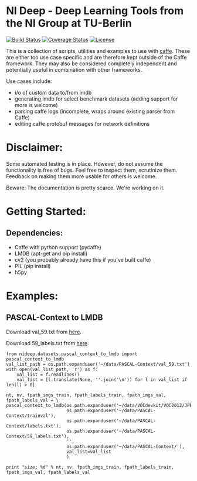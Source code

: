 # NI Deep - Deep Learning Tools from the NI Group at TU-Berlin

[![Build Status](https://travis-ci.org/nigroup/nideep.svg?branch=master)](https://travis-ci.org/nigroup/nideep)
[![Coverage Status](https://coveralls.io/repos/github/nigroup/nideep/badge.svg?branch=master)](https://coveralls.io/github/nigroup/nideep?branch=master)
[![License](https://img.shields.io/badge/license-BSD-blue.svg)](LICENSE)

This is a collection of scripts, utilities and examples to use with [caffe](http://caffe.berkeleyvision.org/). These are either too use case specific and are therefore kept outside of the Caffe framework.
They may also be considered completely independent and potentially useful in combination with other frameworks.

Use cases include:
* i/o of custom data to/from lmdb
* generating lmdb for select benchmark datasets (adding support for more is welcome)
* parsing caffe logs (incomplete, wraps around existing parser from Caffe)
* editing caffe protobuf messages for network definitions

# Disclaimer:
Some automated testing is in place. However, do not assume the functionality is free of bugs. Feel free to inspect them, scrutinize them. Feedback on making them more usable for others is welcome.

Beware: The documentation is pretty scarce. We're working on it.

# Getting Started:

## Dependencies:
* Caffe with python support (pycaffe)
* LMDB (apt-get and pip install)
* cv2 (you probably already have this if you've built caffe)
* PIL (pip install)
* h5py

# Examples:

## PASCAL-Context to LMDB

Download val_59.txt from [here](https://gist.github.com/kashefy/78415dd397accb47872a/raw/761b280d6de022958f8f8c9bc64fa56432124cb2/val_59.txt).

Download 59_labels.txt from [here](https://gist.githubusercontent.com/kashefy/b598193e03d21432f327/raw/036272de91604991dd1daeccb69fa0cfc6611c1d/59_labels.txt).

    from nideep.datasets.pascal_context_to_lmdb import pascal_context_to_lmdb
    val_list_path = os.path.expanduser('~/data/PASCAL-Context/val_59.txt')
    with open(val_list_path, 'r') as f:
        val_list = f.readlines()
        val_list = [l.translate(None, ''.join('\n')) for l in val_list if len(l) > 0]
    
    nt, nv, fpath_imgs_train, fpath_labels_train, fpath_imgs_val, fpath_labels_val = \
    pascal_context_to_lmdb(os.path.expanduser('~/data/VOCdevkit/VOC2012/JPEGImages'),
                           os.path.expanduser('~/data/PASCAL-Context/trainval'),
                           os.path.expanduser('~/data/PASCAL-Context/labels.txt'),
                           os.path.expanduser('~/data/PASCAL-Context/59_labels.txt'),
                           '',
                           os.path.expanduser('~/data/PASCAL-Context/'),
                           val_list=val_list
                           )
    
    print "size: %d" % nt, nv, fpath_imgs_train, fpath_labels_train, fpath_imgs_val, fpath_labels_val
